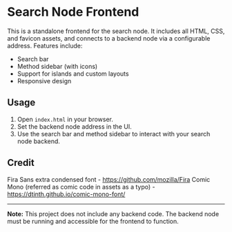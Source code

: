 # Search Node Frontend

This is a standalone frontend for the search node. It includes all HTML, CSS, and favicon assets, and connects to a backend node via a configurable address. Features include:

- Search bar
- Method sidebar (with icons)
- Support for islands and custom layouts
- Responsive design

## Usage

1. Open `index.html` in your browser.
2. Set the backend node address in the UI.
3. Use the search bar and method sidebar to interact with your search node backend.

## Credit

Fira Sans extra condensed font - https://github.com/mozilla/Fira
Comic Mono (referred as comic code in assets as a typo) - https://dtinth.github.io/comic-mono-font/

---

**Note:** This project does not include any backend code. The backend node must be running and accessible for the frontend to function.
